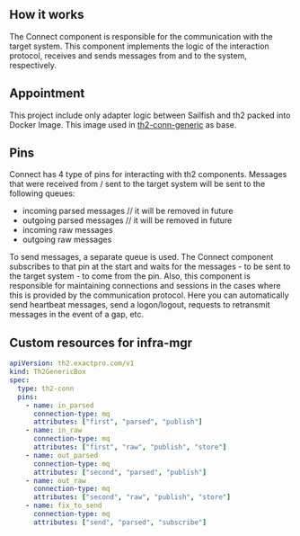 ## How it works

The Connect component is responsible for the communication with the target system. This component implements the logic of the interaction protocol, receives and sends messages from and to the system, respectively.

## Appointment

This project include only adapter logic between Sailfish and th2 packed into Docker Image. This image used in [th2-conn-generic](https://github.com/th2-net/th2-conn-generic) as base.

## Pins

Connect has 4 type of pins for interacting with th2 components. Messages that were received from / sent to the target system will be sent to the following queues:

- incoming parsed messages // it will be removed in future
- outgoing parsed messages // it will be removed in future
- incoming raw messages
- outgoing raw messages

To send messages, a separate queue is used. The Connect component subscribes to that pin at the start and waits for the messages - to be sent to the target system - to come from the pin.
Also, this component is responsible for maintaining connections and sessions in the cases where this is provided by the communication protocol. Here you can automatically send heartbeat messages, send a logon/logout, requests to retransmit messages in the event of a gap, etc.

## Custom resources for infra-mgr

```yaml
apiVersion: th2.exactpro.com/v1
kind: Th2GenericBox
spec:
  type: th2-conn
  pins:
    - name: in_parsed
      connection-type: mq
      attributes: ["first", "parsed", "publish"]
    - name: in_raw
      connection-type: mq
      attributes: ["first", "raw", "publish", "store"]
    - name: out_parsed
      connection-type: mq
      attributes: ["second", "parsed", "publish"]
    - name: out_raw
      connection-type: mq
      attributes: ["second", "raw", "publish", "store"]
    - name: fix_to_send
      connection-type: mq
      attributes: ["send", "parsed", "subscribe"]
```
